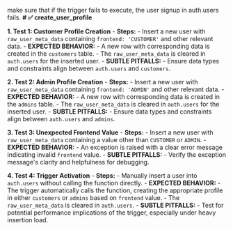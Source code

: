 
make sure that if the trigger fails to execute, the user signup in auth.users fails.
**# ✅ create_user_profile**

**1. Test 1: Customer Profile Creation**
    - **Steps:**
        - Insert a new user with `raw_user_meta_data` containing `frontend: 'CUSTOMER'` and other relevant data.
    - **EXPECTED BEHAVIOR:**
        - A new row with corresponding data is created in the `customers` table.
        - The `raw_user_meta_data` is cleared in `auth.users` for the inserted user.
    - **SUBTLE PITFALLS:**
        - Ensure data types and constraints align between `auth.users` and `customers`.

**2. Test 2: Admin Profile Creation**
    - **Steps:**
        - Insert a new user with `raw_user_meta_data` containing `frontend: 'ADMIN'` and other relevant data.
    - **EXPECTED BEHAVIOR:**
        - A new row with corresponding data is created in the `admins` table.
        - The `raw_user_meta_data` is cleared in `auth.users` for the inserted user.
    - **SUBTLE PITFALLS:**
        - Ensure data types and constraints align between `auth.users` and `admins`.

**3. Test 3: Unexpected Frontend Value**
    - **Steps:**
        - Insert a new user with `raw_user_meta_data` containing a value other than `CUSTOMER` or `ADMIN`.
    - **EXPECTED BEHAVIOR:**
        - An exception is raised with a clear error message indicating invalid `frontend` value.
    - **SUBTLE PITFALLS:**
        - Verify the exception message's clarity and helpfulness for debugging.

**4. Test 4: Trigger Activation**
    - **Steps:**
        - Manually insert a user into `auth.users` without calling the function directly.
    - **EXPECTED BEHAVIOR:**
        - The trigger automatically calls the function, creating the appropriate profile in either `customers` or `admins` based on `frontend` value.
        - The `raw_user_meta_data` is cleared in `auth.users`.
    - **SUBTLE PITFALLS:**
        - Test for potential performance implications of the trigger, especially under heavy insertion load.

